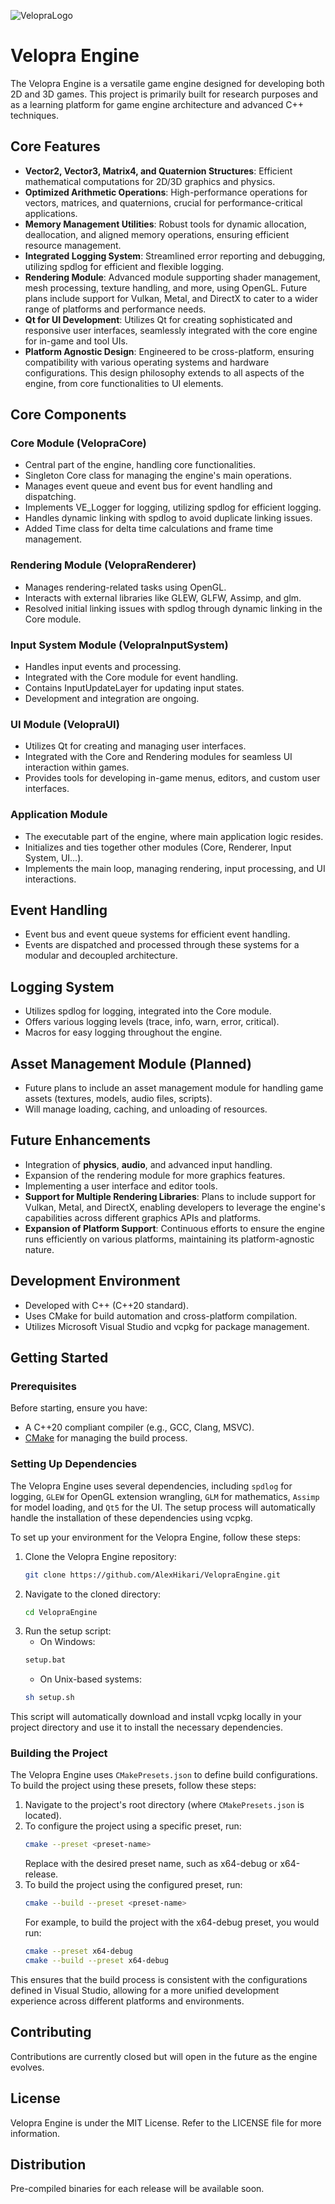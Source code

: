 ![VelopraLogo](https://github.com/AlexHikari/VelopraEngine/assets/15806836/1892d66b-1832-4eed-a5a4-b2ccd028b48a)

# Velopra Engine

The Velopra Engine is a versatile game engine designed for developing both 2D and 3D games. This project is primarily built for research purposes and as a learning platform for game engine architecture and advanced C++ techniques.

## Core Features

- **Vector2, Vector3, Matrix4, and Quaternion Structures**: Efficient mathematical computations for 2D/3D graphics and physics.
- **Optimized Arithmetic Operations**: High-performance operations for vectors, matrices, and quaternions, crucial for performance-critical applications.
- **Memory Management Utilities**: Robust tools for dynamic allocation, deallocation, and aligned memory operations, ensuring efficient resource management.
- **Integrated Logging System**: Streamlined error reporting and debugging, utilizing spdlog for efficient and flexible logging.
- **Rendering Module**: Advanced module supporting shader management, mesh processing, texture handling, and more, using OpenGL. Future plans include support for Vulkan, Metal, and DirectX to cater to a wider range of platforms and performance needs.
- **Qt for UI Development**: Utilizes Qt for creating sophisticated and responsive user interfaces, seamlessly integrated with the core engine for in-game and tool UIs.
- **Platform Agnostic Design**: Engineered to be cross-platform, ensuring compatibility with various operating systems and hardware configurations. This design philosophy extends to all aspects of the engine, from core functionalities to UI elements.

## Core Components

### Core Module (VelopraCore)
- Central part of the engine, handling core functionalities.
- Singleton Core class for managing the engine's main operations.
- Manages event queue and event bus for event handling and dispatching.
- Implements VE_Logger for logging, utilizing spdlog for efficient logging.
- Handles dynamic linking with spdlog to avoid duplicate linking issues.
- Added Time class for delta time calculations and frame time management.

### Rendering Module (VelopraRenderer)
- Manages rendering-related tasks using OpenGL.
- Interacts with external libraries like GLEW, GLFW, Assimp, and glm.
- Resolved initial linking issues with spdlog through dynamic linking in the Core module.

### Input System Module (VelopraInputSystem)
- Handles input events and processing.
- Integrated with the Core module for event handling.
- Contains InputUpdateLayer for updating input states.
- Development and integration are ongoing.

### UI Module (VelopraUI)
- Utilizes Qt for creating and managing user interfaces.
- Integrated with the Core and Rendering modules for seamless UI interaction within games.
- Provides tools for developing in-game menus, editors, and custom user interfaces.

### Application Module
- The executable part of the engine, where main application logic resides.
- Initializes and ties together other modules (Core, Renderer, Input System, UI...).
- Implements the main loop, managing rendering, input processing, and UI interactions.

## Event Handling
- Event bus and event queue systems for efficient event handling.
- Events are dispatched and processed through these systems for a modular and decoupled architecture.

## Logging System
- Utilizes spdlog for logging, integrated into the Core module.
- Offers various logging levels (trace, info, warn, error, critical).
- Macros for easy logging throughout the engine.

## Asset Management Module (Planned)
- Future plans to include an asset management module for handling game assets (textures, models, audio files, scripts).
- Will manage loading, caching, and unloading of resources.

## Future Enhancements
- Integration of **physics**, **audio**, and advanced input handling.
- Expansion of the rendering module for more graphics features.
- Implementing a user interface and editor tools.
- **Support for Multiple Rendering Libraries**: Plans to include support for Vulkan, Metal, and DirectX, enabling developers to leverage the engine's capabilities across different graphics APIs and platforms.
- **Expansion of Platform Support**: Continuous efforts to ensure the engine runs efficiently on various platforms, maintaining its platform-agnostic nature.

## Development Environment
- Developed with C++ (C++20 standard).
- Uses CMake for build automation and cross-platform compilation.
- Utilizes Microsoft Visual Studio and vcpkg for package management.

## Getting Started

### Prerequisites

Before starting, ensure you have:
- A C++20 compliant compiler (e.g., GCC, Clang, MSVC).
- [CMake](https://cmake.org/download/) for managing the build process.

### Setting Up Dependencies

The Velopra Engine uses several dependencies, including `spdlog` for logging, `GLEW` for OpenGL extension wrangling, `GLM` for mathematics, `Assimp` for model loading, and `Qt5` for the UI. The setup process will automatically handle the installation of these dependencies using vcpkg.

To set up your environment for the Velopra Engine, follow these steps:

1. Clone the Velopra Engine repository:
   ```bash
   git clone https://github.com/AlexHikari/VelopraEngine.git
    ```
2. Navigate to the cloned directory:
   ```bash
   cd VelopraEngine
   ```
3. Run the setup script:
    - On Windows:
   ```bash
   setup.bat
   ```
   - On Unix-based systems:
   ```bash
   sh setup.sh
   ```
This script will automatically download and install vcpkg locally in your project directory and use it to install the necessary dependencies.

### Building the Project

The Velopra Engine uses `CMakePresets.json` to define build configurations. To build the project using these presets, follow these steps:

1. Navigate to the project's root directory (where `CMakePresets.json` is located).
2. To configure the project using a specific preset, run:
   ```bash
   cmake --preset <preset-name>
   ```
   Replace <preset-name> with the desired preset name, such as x64-debug or x64-release.
3. To build the project using the configured preset, run:
   ```bash
   cmake --build --preset <preset-name>
   ```
   For example, to build the project with the x64-debug preset, you would run:
   ```bash
   cmake --preset x64-debug
   cmake --build --preset x64-debug
   ```
This ensures that the build process is consistent with the configurations defined in Visual Studio, allowing for a more unified development experience across different platforms and environments.

## Contributing

Contributions are currently closed but will open in the future as the engine evolves.

## License

Velopra Engine is under the MIT License. Refer to the LICENSE file for more information.

## Distribution

Pre-compiled binaries for each release will be available soon.
